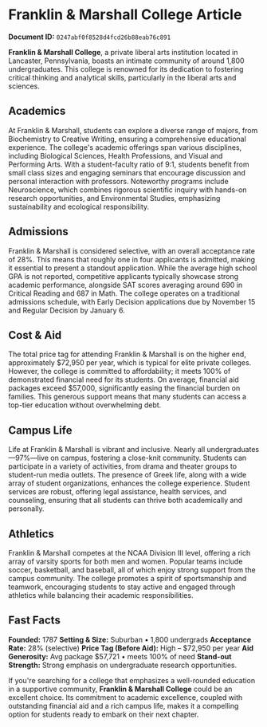 # Franklin & Marshall College Article

**Document ID:** `0247abf0f8528d4fcd26b88eab76c891`

**Franklin & Marshall College**, a private liberal arts institution located in Lancaster, Pennsylvania, boasts an intimate community of around 1,800 undergraduates. This college is renowned for its dedication to fostering critical thinking and analytical skills, particularly in the liberal arts and sciences.

## Academics
At Franklin & Marshall, students can explore a diverse range of majors, from Biochemistry to Creative Writing, ensuring a comprehensive educational experience. The college's academic offerings span various disciplines, including Biological Sciences, Health Professions, and Visual and Performing Arts. With a student-faculty ratio of 9:1, students benefit from small class sizes and engaging seminars that encourage discussion and personal interaction with professors. Noteworthy programs include Neuroscience, which combines rigorous scientific inquiry with hands-on research opportunities, and Environmental Studies, emphasizing sustainability and ecological responsibility.

## Admissions
Franklin & Marshall is considered selective, with an overall acceptance rate of 28%. This means that roughly one in four applicants is admitted, making it essential to present a standout application. While the average high school GPA is not reported, competitive applicants typically showcase strong academic performance, alongside SAT scores averaging around 690 in Critical Reading and 687 in Math. The college operates on a traditional admissions schedule, with Early Decision applications due by November 15 and Regular Decision by January 6.

## Cost & Aid
The total price tag for attending Franklin & Marshall is on the higher end, approximately $72,950 per year, which is typical for elite private colleges. However, the college is committed to affordability; it meets 100% of demonstrated financial need for its students. On average, financial aid packages exceed $57,000, significantly easing the financial burden on families. This generous support means that many students can access a top-tier education without overwhelming debt.

## Campus Life
Life at Franklin & Marshall is vibrant and inclusive. Nearly all undergraduates—97%—live on campus, fostering a close-knit community. Students can participate in a variety of activities, from drama and theater groups to student-run media outlets. The presence of Greek life, along with a wide array of student organizations, enhances the college experience. Student services are robust, offering legal assistance, health services, and counseling, ensuring that all students can thrive both academically and personally.

## Athletics
Franklin & Marshall competes at the NCAA Division III level, offering a rich array of varsity sports for both men and women. Popular teams include soccer, basketball, and baseball, all of which enjoy strong support from the campus community. The college promotes a spirit of sportsmanship and teamwork, encouraging students to stay active and engaged through athletics while balancing their academic responsibilities.

## Fast Facts
**Founded:** 1787
**Setting & Size:** Suburban • 1,800 undergrads
**Acceptance Rate:** 28% (selective)
**Price Tag (Before Aid):** High – $72,950 per year
**Aid Generosity:** Avg package $57,721 • meets 100% of need
**Stand-out Strength:** Strong emphasis on undergraduate research opportunities.

If you're searching for a college that emphasizes a well-rounded education in a supportive community, **Franklin & Marshall College** could be an excellent choice. Its commitment to academic excellence, coupled with outstanding financial aid and a rich campus life, makes it a compelling option for students ready to embark on their next chapter.
